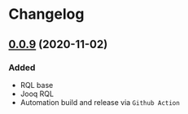 # Changelog

## [0.0.9](https://github.com/zero88/universal-rsql/tree/release/0.0.9) (2020-11-02)
### Added
- RQL base
- Jooq RQL
- Automation build and release via `Github Action`